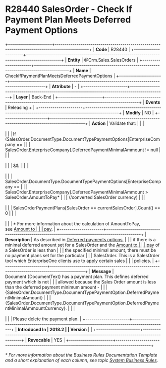 ﻿---
erp.type: business-rule
erp.entity: Crm.Sales.SalesOrders
---

# R28440 SalesOrder - Check If Payment Plan Meets Deferred Payment Options


+----------------------+-----------------------------------------------------------------------------------------------+
| **Code**             | R28440                                                                                        |
+----------------------+-----------------------------------------------------------------------------------------------+
| **Entity**           | @Crm.Sales.SalesOrders                                                                        |
+----------------------+-----------------------------------------------------------------------------------------------+
| **Name**             | CheckIfPaymentPlanMeetsDeferredPaymentOptions                                                 |
+----------------------+-----------------------------------------------------------------------------------------------+
| **Attribute**        | \-                                                                                            |
+----------------------+-----------------------------------------------------------------------------------------------+
| **Layer**            | Back-End                                                                                      |
+----------------------+-----------------------------------------------------------------------------------------------+
| **Events**           | Releasing +                                                                                   |
+----------------------+-----------------------------------------------------------------------------------------------+
| **Modify**           | NO                                                                                            |
+----------------------+-----------------------------------------------------------------------------------------------+
| **Action**           | Validate that:                                                                                |
|                      | <br/><br/>                                                                                    |
|                      | If (SalesOrder.DocumentType.DocumentTypePaymentOptions\[EnterpriseCompany ==                  |
|                      | SalesOrder.EnterpriseCompany\].DeferredPaymentMinimalAmmount != null                          |
|                      | <br/><br/>                                                                                    |
|                      | &&                                                                                            |
|                      | <br/><br/>                                                                                    |
|                      | SalesOrder.DocumentType.DocumentTypePaymentOptions\[EnterpriseCompany ==                      |
|                      | SalesOrder.EnterpriseCompany\].DeferredPaymentMinimalAmmount \> SalesOrder.AmountToPay\*      |
|                      | //converted SalesOrder currency)                                                              |
|                      | <br/><br/>                                                                                    |
|                      | SalesOrderPaymentPlans\[SalesOrder == currentSalesOrder\].Count() == 0                        |
|                      | <br/><br/>                                                                                    |
|                      | \* For more information about the calculation of AmountToPay, see [Amount to                  |
|                      | pay](xref:amount-to-pay).                                                                     |
+----------------------+-----------------------------------------------------------------------------------------------+
| **Description**      | As described in [Deferred payments options](xref:deferred-payments-options),                  |
|                      | if there is a minimal deferred amount set for a SalesOrder and the [Amount to                 |
|                      | pay](xref:amount-to-pay) of a SalesOrder is less than                                         |
|                      | the specified minimal amount, there must be no payment plans set for the particular           |
|                      | SalesOrder. This is a SalesOrder tool which EnterpriseOne clients use to apply certain sales  |
|                      | policies.                                                                                     |
+----------------------+-----------------------------------------------------------------------------------------------+
| **Message**          | Document {DocumentText} has a payment plan. This defines deferred payment which is not        |
|                      | allowed because the Sales Order amount is less than the deferred payment minimum amount -     |
|                      | {SalesOrder.DocumentType.DocumentTypePaymentOption.DeferredPaymentMinimalAmount}              |
|                      | {SalesOrder.DocumentType.DocumentTypePaymentOption.DeferredPaymentMinimalAmmountCurrency}.    |
|                      | <br/><br/>                                                                                    |
|                      | Please delete the payment plan.                                                               |
+----------------------+-----------------------------------------------------------------------------------------------+
| **Introduced In      | 2018.2                                                                                        |
| Version**            |                                                                                               |
+----------------------+-----------------------------------------------------------------------------------------------+
| **Revocable**        | YES                                                                                           |
+----------------------+-----------------------------------------------------------------------------------------------+

*\* For more information about the Business Rules Documentation Template and a short explanation of each column, see
topic [System Business Rules](../templates/template-description-system-business-rules.md).*
